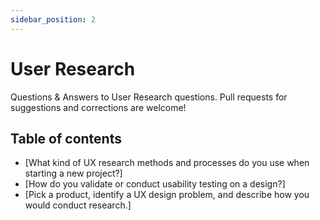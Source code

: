 ```yaml
---
sidebar_position: 2
---
```


# User Research

Questions & Answers to User Research questions. Pull requests for suggestions and corrections are welcome!

## Table of contents
- [What kind of UX research methods and processes do you use when starting a new project?]
- [How do you validate or conduct usability testing on a design?]
- [Pick a product, identify a UX design problem, and describe how you would conduct research.]
